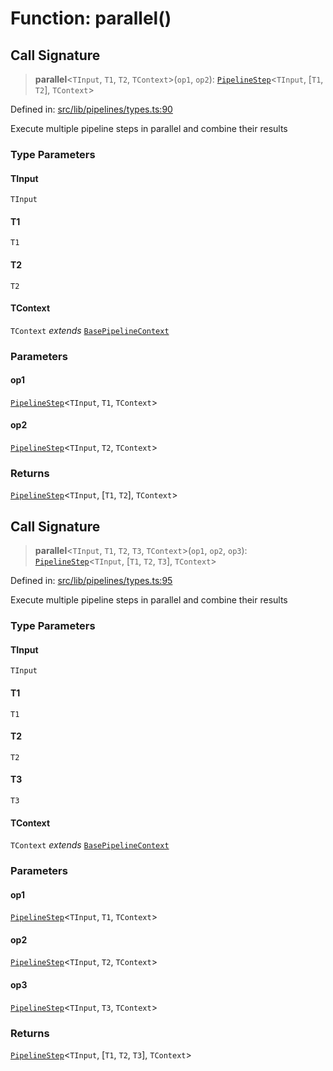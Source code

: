# Function: parallel()

## Call Signature

> **parallel**\<`TInput`, `T1`, `T2`, `TContext`\>(`op1`, `op2`): [`PipelineStep`](../type-aliases/PipelineStep.md)\<`TInput`, \[`T1`, `T2`\], `TContext`\>

Defined in: [src/lib/pipelines/types.ts:90](https://github.com/elizaOS/elizaos.github.io/blob/4810f50019028b92f4f2a0ac31323fd787c7f288/src/lib/pipelines/types.ts#L90)

Execute multiple pipeline steps in parallel and combine their results

### Type Parameters

#### TInput

`TInput`

#### T1

`T1`

#### T2

`T2`

#### TContext

`TContext` _extends_ [`BasePipelineContext`](../interfaces/BasePipelineContext.md)

### Parameters

#### op1

[`PipelineStep`](../type-aliases/PipelineStep.md)\<`TInput`, `T1`, `TContext`\>

#### op2

[`PipelineStep`](../type-aliases/PipelineStep.md)\<`TInput`, `T2`, `TContext`\>

### Returns

[`PipelineStep`](../type-aliases/PipelineStep.md)\<`TInput`, \[`T1`, `T2`\], `TContext`\>

## Call Signature

> **parallel**\<`TInput`, `T1`, `T2`, `T3`, `TContext`\>(`op1`, `op2`, `op3`): [`PipelineStep`](../type-aliases/PipelineStep.md)\<`TInput`, \[`T1`, `T2`, `T3`\], `TContext`\>

Defined in: [src/lib/pipelines/types.ts:95](https://github.com/elizaOS/elizaos.github.io/blob/4810f50019028b92f4f2a0ac31323fd787c7f288/src/lib/pipelines/types.ts#L95)

Execute multiple pipeline steps in parallel and combine their results

### Type Parameters

#### TInput

`TInput`

#### T1

`T1`

#### T2

`T2`

#### T3

`T3`

#### TContext

`TContext` _extends_ [`BasePipelineContext`](../interfaces/BasePipelineContext.md)

### Parameters

#### op1

[`PipelineStep`](../type-aliases/PipelineStep.md)\<`TInput`, `T1`, `TContext`\>

#### op2

[`PipelineStep`](../type-aliases/PipelineStep.md)\<`TInput`, `T2`, `TContext`\>

#### op3

[`PipelineStep`](../type-aliases/PipelineStep.md)\<`TInput`, `T3`, `TContext`\>

### Returns

[`PipelineStep`](../type-aliases/PipelineStep.md)\<`TInput`, \[`T1`, `T2`, `T3`\], `TContext`\>
